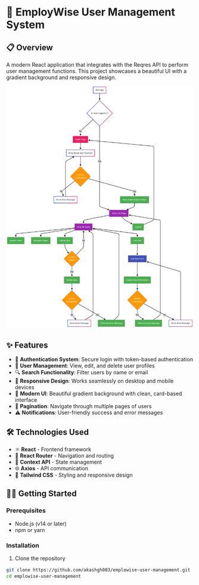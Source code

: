 # 🚀 EmployWise User Management System

## 📋 Overview

A modern React application that integrates with the Reqres API to perform user management functions. This project showcases a beautiful UI with a gradient background and responsive design.

![App Flowchart](https://github.com/akashgh003/employeeWise_assignment/blob/main/Editor%20_%20Mermaid%20Chart-2025-03-29-151342.png)

## ✨ Features

- 🔐 **Authentication System**: Secure login with token-based authentication
- 👥 **User Management**: View, edit, and delete user profiles
- 🔍 **Search Functionality**: Filter users by name or email
- 📱 **Responsive Design**: Works seamlessly on desktop and mobile devices
- 🎨 **Modern UI**: Beautiful gradient background with clean, card-based interface
- 📄 **Pagination**: Navigate through multiple pages of users
- ⚠️ **Notifications**: User-friendly success and error messages

## 🛠️ Technologies Used

- ⚛️ **React** - Frontend framework
- 🧭 **React Router** - Navigation and routing
- 🔄 **Context API** - State management
- 🌐 **Axios** - API communication
- 💅 **Tailwind CSS** - Styling and responsive design

## 🏃‍♂️ Getting Started

### Prerequisites

- Node.js (v14 or later)
- npm or yarn

### Installation

1. Clone the repository
```bash
git clone https://github.com/akashgh003/emplowise-user-management.git
cd emplowise-user-management
